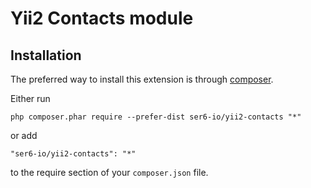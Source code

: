 Yii2 Contacts module
=========

Installation
------------

The preferred way to install this extension is through [composer](https://getcomposer.org/download/).

Either run

```
php composer.phar require --prefer-dist ser6-io/yii2-contacts "*"
```

or add

```
"ser6-io/yii2-contacts": "*"
```

to the require section of your `composer.json` file.


